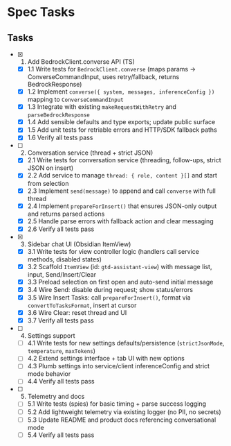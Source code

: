 # Spec Tasks

## Tasks

- [x] 1. Add BedrockClient.converse API (TS)
  - [x] 1.1 Write tests for `BedrockClient.converse` (maps params → ConverseCommandInput, uses retry/fallback, returns BedrockResponse)
  - [x] 1.2 Implement `converse({ system, messages, inferenceConfig })` mapping to `ConverseCommandInput`
  - [x] 1.3 Integrate with existing `makeRequestWithRetry` and `parseBedrockResponse`
  - [x] 1.4 Add sensible defaults and type exports; update public surface
  - [x] 1.5 Add unit tests for retriable errors and HTTP/SDK fallback paths
  - [x] 1.6 Verify all tests pass

- [ ] 2. Conversation service (thread + strict JSON)
  - [x] 2.1 Write tests for conversation service (threading, follow-ups, strict JSON on insert)
  - [x] 2.2 Add service to manage `thread: { role, content }[]` and start from selection
  - [x] 2.3 Implement `send(message)` to append and call `converse` with full thread
  - [x] 2.4 Implement `prepareForInsert()` that ensures JSON-only output and returns parsed actions
  - [x] 2.5 Handle parse errors with fallback action and clear messaging
  - [x] 2.6 Verify all tests pass

- [x] 3. Sidebar chat UI (Obsidian ItemView)
  - [x] 3.1 Write tests for view controller logic (handlers call service methods, disabled states)
  - [x] 3.2 Scaffold `ItemView` (id: `gtd-assistant-view`) with message list, input, Send/Insert/Clear
  - [x] 3.3 Preload selection on first open and auto-send initial message
  - [x] 3.4 Wire Send: disable during request; show status/errors
  - [x] 3.5 Wire Insert Tasks: call `prepareForInsert()`, format via `convertToTasksFormat`, insert at cursor
  - [x] 3.6 Wire Clear: reset thread and UI
  - [x] 3.7 Verify all tests pass

- [ ] 4. Settings support
  - [ ] 4.1 Write tests for new settings defaults/persistence (`strictJsonMode`, `temperature`, `maxTokens`)
  - [ ] 4.2 Extend settings interface + tab UI with new options
  - [ ] 4.3 Plumb settings into service/client inferenceConfig and strict mode behavior
  - [ ] 4.4 Verify all tests pass

- [ ] 5. Telemetry and docs
  - [ ] 5.1 Write tests (spies) for basic timing + parse success logging
  - [ ] 5.2 Add lightweight telemetry via existing logger (no PII, no secrets)
  - [ ] 5.3 Update README and product docs referencing conversational mode
  - [ ] 5.4 Verify all tests pass
